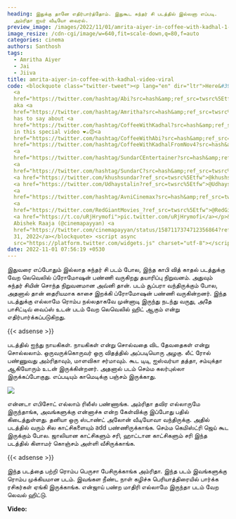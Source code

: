 ```yaml
---
heading: இதுக்கு தானே எதிர்பார்த்தோம். இதுகூட சுந்தர் சி படத்தில் இல்லனா எப்படி.
  அம்ரிதா ஐயர் வீடியோ வைரல்.
preview_image: /images/2022/11/01/amrita-aiyer-in-coffee-with-kadhal-1-.jpg
image_resize: /cdn-cgi/image/w=640,fit=scale-down,q=80,f=auto
categories: cinema
authors: Santhosh
tags:
  - Amritha Aiyer
  - Jai
  - Jiiva
title: amrita-aiyer-in-coffee-with-kadhal-video-viral
code: <blockquote class="twitter-tweet"><p lang="en" dir="ltr">Here&#39;s what
  <a
  href="https://twitter.com/hashtag/Abi?src=hash&amp;ref_src=twsrc%5Etfw">#Abi</a>
  aka <a
  href="https://twitter.com/hashtag/Amritha?src=hash&amp;ref_src=twsrc%5Etfw">#Amritha</a>
  has to say about <a
  href="https://twitter.com/hashtag/CoffeeWithKadhal?src=hash&amp;ref_src=twsrc%5Etfw">#CoffeeWithKadhal</a>
  in this special video ❤️☕😍<a
  href="https://twitter.com/hashtag/CoffeeWithAbi?src=hash&amp;ref_src=twsrc%5Etfw">#CoffeeWithAbi</a><a
  href="https://twitter.com/hashtag/CoffeeWithKadhalFromNov4?src=hash&amp;ref_src=twsrc%5Etfw">#CoffeeWithKadhalFromNov4</a><br><br>A
  <a
  href="https://twitter.com/hashtag/SundarCEntertainer?src=hash&amp;ref_src=twsrc%5Etfw">#SundarCEntertainer</a>
  <a
  href="https://twitter.com/hashtag/SundarC?src=hash&amp;ref_src=twsrc%5Etfw">#SundarC</a>
  <a href="https://twitter.com/khushsundar?ref_src=twsrc%5Etfw">@khushsundar</a>
  <a href="https://twitter.com/Udhaystalin?ref_src=twsrc%5Etfw">@Udhaystalin</a>
  <a
  href="https://twitter.com/hashtag/AvniCinemax?src=hash&amp;ref_src=twsrc%5Etfw">#AvniCinemax</a>
  <a
  href="https://twitter.com/RedGiantMovies_?ref_src=twsrc%5Etfw">@RedGiantMovies_</a>
  <a href="https://t.co/uRjHrymofi">pic.twitter.com/uRjHrymofi</a></p>&mdash; S
  Abishek Raaja (@cinemapayyan) <a
  href="https://twitter.com/cinemapayyan/status/1587117374712356864?ref_src=twsrc%5Etfw">October
  31, 2022</a></blockquote> <script async
  src="https://platform.twitter.com/widgets.js" charset="utf-8"></script>
date: 2022-11-01 07:56:19 +0530
---
```

இதுவரை எப்போதும் இல்லாத சுந்தர் சி படம் போல, இந்த காபி வித் காதல் படத்துக்கு வேற லெவெலில் ப்ரோமோஷன் பண்ணி வருகிறது தயாரிப்பு நிறுவனம். அதுவும் சுந்தர் சியின் சொந்த நிறுவனமான அவ்னி தான். படம் சூப்பரா வந்திருக்கும் போல, அதனால் தான் தைரியமாக காசை இறக்கி ப்ரோமோஷன் பண்ணி வருகின்றனர். இந்த படத்துக்கு எல்லாமே ரொம்ப நல்லதாகவே முன்னாடி இருந்து நடந்து வருது, அதே பாசிட்டிவ் வைப்ஸ் உடன் படம் வேற லெவெலில் ஹிட் ஆகும் என்று எதிர்பார்க்கப்படுகிறது.

{{< adsense >}}

படத்தில் ஐந்து நாயகிகள். நாயகிகள் என்று சொல்வதை விட தேவதைகள் என்று சொல்லலாம். ஒருவருக்கொருவர் ஒரு விதத்தில் அப்படியொரு அழகு. லீட் ரோல் பண்ணுவது அம்ரிதாவும், மாளவிகா சர்மாவும். கூட டிடி, ஐஸ்வர்யா தத்தா, சம்யுக்தா ஆகியோரும் உடன் இருக்கின்றனர். அதனால் படம் செம்ம கலர்புல்லா இருக்கப்போகுது. எப்படியும் காமெடிக்கு பஞ்சம் இருக்காது.

![](/images/2022/11/01/amrita-aiyer-in-coffee-with-kadhal-2-.jpg)

என்னடா எபிசோட் எல்லாம் ரிலீஸ் பண்ணாங்க. அம்ரிதா தவிர எல்லாருமே இருந்தாங்க, அவங்களுக்கு என்னாச்சு என்ற கேள்விக்கு இப்போது பதில் கிடைத்துள்ளது. தனியா ஒரு ஸ்டாண்ட் அலோன் வீடியோவா வந்திருக்கு. அதில் படத்தில் வரும் சில காட்சிகளையும் add பண்ணிருக்காங்க. செம்ம கெமிஸ்ட்ரி ஜெய் கூட இருக்கும் போல. ஜாலியான காட்சிகளும் சரி, ஹாட்டான காட்சிகளும் சரி இந்த படத்தில் கிளாமர் கொஞ்சம் அள்ளி வீசிருக்காங்க.

{{< adsense >}}

இந்த படத்தை பற்றி ரொம்ப பெருசா பேசிருக்காங்க அம்ரிதா. இந்த படம் இவங்களுக்கு ரொம்ப முக்கியமான படம். இவங்கள நீண்ட நாள் கழிச்சு பெரியாத்திரையில் பார்க்க ரசிகர்கள் ஏங்கி இருக்காங்க. என்ஜாய் பண்ற மாதிரி எல்லாமே இருந்தா படம் வேற லெவல் ஹிட்டு. 

**V﻿ideo:**
